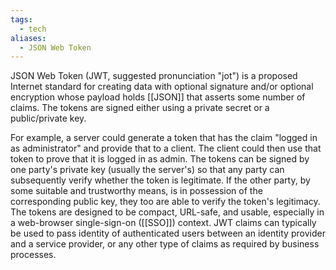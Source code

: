 ```yaml
---
tags:
  - tech
aliases:
  - JSON Web Token
---
```

JSON Web Token (JWT, suggested pronunciation "jot") is a proposed Internet standard for creating data with optional signature and/or optional encryption whose payload holds [[JSON]] that asserts some number of claims. 
The tokens are signed either using a private secret or a public/private key.

For example, a server could generate a token that has the claim "logged in as administrator" and provide that to a client. 
The client could then use that token to prove that it is logged in as admin. 
The tokens can be signed by one party's private key (usually the server's) so that any party can subsequently verify whether the token is legitimate. 
If the other party, by some suitable and trustworthy means, is in possession of the corresponding public key, they too are able to verify the token's legitimacy. 
The tokens are designed to be compact, URL-safe, and usable, especially in a web-browser single-sign-on ([[SSO]]) context. 
JWT claims can typically be used to pass identity of authenticated users between an identity provider and a service provider, or any other type of claims as required by business processes.
